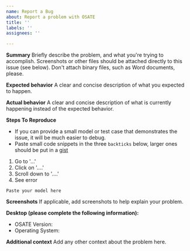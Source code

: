 ```yaml
---
name: Report a Bug
about: Report a problem with OSATE
title: ''
labels: ''
assignees: ''

---
```


**Summary**
Briefly describe the problem, and what you're trying to accomplish. Screenshots or other files should be attached directly to this issue (see below). Don't attach binary files, such as Word documents, please.

**Expected behavior**
A clear and concise description of what you expected to happen.

**Actual behavior**
A clear and concise description of what is currently happening instead of the expected behavior.

**Steps To Reproduce**

- If you can provide a small model or test case that demonstrates the issue, it will be much easier to debug.
- Paste small code snippets in the three ```backticks``` below, larger ones should be put in a [gist](gist.github.com)

1. Go to '...'
2. Click on '....'
3. Scroll down to '....'
4. See error

```aadl
Paste your model here
```

**Screenshots**
If applicable, add screenshots to help explain your problem.

**Desktop (please complete the following information):**
 - OSATE Version:
 - Operating System: 

**Additional context**
Add any other context about the problem here.
